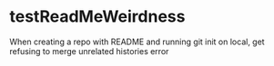 # testReadMeWeirdness
When creating a repo with README and running git init on local, get refusing to merge unrelated histories error
